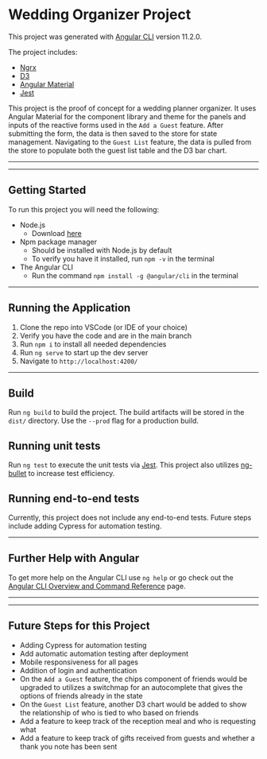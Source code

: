 # Wedding Organizer Project
This project was generated with [Angular CLI](https://github.com/angular/angular-cli) version 11.2.0.

The project includes:
- [Ngrx](https://ngrx.io/guide/store)
- [D3](https://d3js.org/)
- [Angular Material](https://material.angular.io/)
- [Jest](https://jestjs.io/docs/getting-started)

This project is the proof of concept for a wedding planner organizer. It uses Angular Material for the component library and theme for the panels and inputs of the reactive forms used in the `Add a Guest` feature. After submitting the form, the data is then saved to the store for state management. Navigating to the `Guest List` feature, the data is pulled from the store to populate both the guest list table and the D3 bar chart.
___
___
## Getting Started
To run this project you will need the following:
- Node.js 
  - Download [here](https://nodejs.org/en/about/releases/)
- Npm package manager
  - Should be installed with Node.js by default
  - To verify you have it installed, run `npm -v` in the terminal
- The Angular CLI
  - Run the command `npm install -g @angular/cli` in the terminal

___
## Running the Application
1. Clone the repo into VSCode (or IDE of your choice)
2. Verify you have the code and are in the main branch
3. Run `npm i` to install all needed dependencies
4. Run `ng serve` to start up the dev server
5. Navigate to `http://localhost:4200/`

___
## Build

Run `ng build` to build the project. The build artifacts will be stored in the `dist/` directory. Use the `--prod` flag for a production build.

## Running unit tests

Run `ng test` to execute the unit tests via [Jest](https://jestjs.io/docs/getting-started). This project also utilizes [ng-bullet](https://www.npmjs.com/package/ng-bullet) to increase test efficiency.

## Running end-to-end tests

Currently, this project does not include any end-to-end tests. Future steps include adding Cypress for automation testing.
___
## Further Help with Angular

To get more help on the Angular CLI use `ng help` or go check out the [Angular CLI Overview and Command Reference](https://angular.io/cli) page.
___
___
## Future Steps for this Project
- Adding Cypress for automation testing
- Add automatic automation testing after deployment
- Mobile responsiveness for all pages
- Addition of login and authentication
- On the `Add a Guest` feature, the chips component of friends would be upgraded to utilizes a switchmap for an autocomplete that gives the options of friends already in the state
- On the `Guest List` feature, another D3 chart would be added to show the relationship of who is tied to who based on friends
- Add a feature to keep track of the reception meal and who is requesting what
- Add a feature to keep track of gifts received from guests and whether a thank you note has been sent

